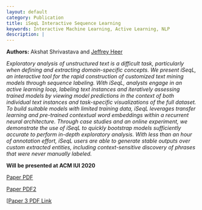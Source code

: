 ```yaml
---
layout: default
category: Publication
title: iSeqL Interactive Sequence Learning
keywords: Interactive Machine Learning, Active Learning, NLP
description: |
---
```


**Authors:** Akshat Shrivastava and [Jeffrey Heer](https://homes.cs.washington.edu/~jheer/)

*Exploratory analysis of unstructured text is a difficult task, particularly when defining and extracting domain-specific concepts. We present iSeqL, an interactive tool for the rapid construction of customized text mining models through sequence labeling. With iSeqL, analysts engage in an active learning loop, labeling text instances and iteratively assessing trained models by viewing model predictions in the context of both individual text instances and task-specific visualizations of the full dataset. To build suitable models with limited training data, iSeqL leverages transfer learning and pre-trained contextual word embeddings within a recurrent neural architecture. Through case studies and an online experiment, we demonstrate the use of iSeqL to quickly bootstrap models sufficiently accurate to perform in-depth exploratory analysis. With less than an hour of annotation effort, iSeqL users are able to generate stable outputs over custom extracted entities, including context-sensitive discovery of phrases that were never manually labeled.*

**Will be presented at ACM IUI 2020**

[Paper PDF](http://akshatsh.github.io/paper.pdf)

[Paper PDF2](http://akshatsh.github.io/pdfs/paper.pdf)


[<a href="{{ site.baseurl }}/pdfs/paper.pdf" alt="Paper PDF">Paper 3 PDF Link</a>